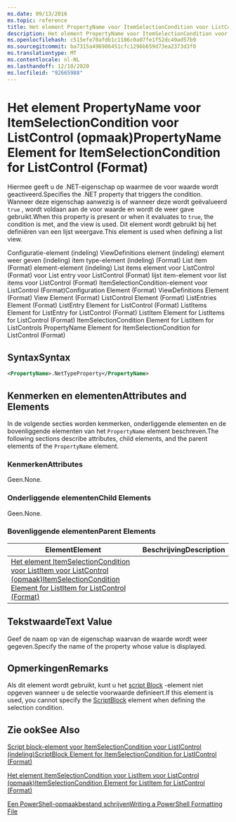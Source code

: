 ```yaml
---
ms.date: 09/13/2016
ms.topic: reference
title: Het element PropertyName voor ItemSelectionCondition voor ListControl (opmaak)
description: Het element PropertyName voor ItemSelectionCondition voor ListControl (opmaak)
ms.openlocfilehash: c515efe70afdb1c1186c0a07fe1f52dc49ad57b9
ms.sourcegitcommit: ba7315a496986451cfc1296b659d73ea2373d3f0
ms.translationtype: MT
ms.contentlocale: nl-NL
ms.lasthandoff: 12/10/2020
ms.locfileid: "92665988"
---
```

# <a name="propertyname-element-for-itemselectioncondition-for-listcontrol-format"></a><span data-ttu-id="d7fa5-103">Het element PropertyName voor ItemSelectionCondition voor ListControl (opmaak)</span><span class="sxs-lookup"><span data-stu-id="d7fa5-103">PropertyName Element for ItemSelectionCondition for ListControl (Format)</span></span>

<span data-ttu-id="d7fa5-104">Hiermee geeft u de .NET-eigenschap op waarmee de voor waarde wordt geactiveerd.</span><span class="sxs-lookup"><span data-stu-id="d7fa5-104">Specifies the .NET property that triggers the condition.</span></span> <span data-ttu-id="d7fa5-105">Wanneer deze eigenschap aanwezig is of wanneer deze wordt geëvalueerd `true` , wordt voldaan aan de voor waarde en wordt de weer gave gebruikt.</span><span class="sxs-lookup"><span data-stu-id="d7fa5-105">When this property is present or when it evaluates to `true`, the condition is met, and the view is used.</span></span> <span data-ttu-id="d7fa5-106">Dit element wordt gebruikt bij het definiëren van een lijst weergave.</span><span class="sxs-lookup"><span data-stu-id="d7fa5-106">This element is used when defining a list view.</span></span>

<span data-ttu-id="d7fa5-107">Configuratie-element (indeling) ViewDefinitions element (indeling) element weer geven (indeling) item type-element (indeling) (Format) List item (Format) element-element (indeling) List items element voor ListControl (Format) voor List entry voor ListControl (Format) lijst item-element voor list items voor ListControl (Format) ItemSelectionCondition-element voor ListControl (Format)</span><span class="sxs-lookup"><span data-stu-id="d7fa5-107">Configuration Element (Format) ViewDefinitions Element (Format) View Element (Format) ListControl Element (Format) ListEntries Element (Format) ListEntry Element for ListControl (Format) ListItems Element for ListEntry for ListControl (Format) ListItem Element for ListItems for ListControl (Format) ItemSelectionCondition Element for ListItem for ListControls PropertyName Element for ItemSelectionCondition for ListControl (Format)</span></span>

## <a name="syntax"></a><span data-ttu-id="d7fa5-108">Syntax</span><span class="sxs-lookup"><span data-stu-id="d7fa5-108">Syntax</span></span>

```xml
<PropertyName>.NetTypeProperty</PropertyName>
```

## <a name="attributes-and-elements"></a><span data-ttu-id="d7fa5-109">Kenmerken en elementen</span><span class="sxs-lookup"><span data-stu-id="d7fa5-109">Attributes and Elements</span></span>

<span data-ttu-id="d7fa5-110">In de volgende secties worden kenmerken, onderliggende elementen en de bovenliggende elementen van het `PropertyName` element beschreven.</span><span class="sxs-lookup"><span data-stu-id="d7fa5-110">The following sections describe attributes, child elements, and the parent elements of the `PropertyName` element.</span></span>

### <a name="attributes"></a><span data-ttu-id="d7fa5-111">Kenmerken</span><span class="sxs-lookup"><span data-stu-id="d7fa5-111">Attributes</span></span>

<span data-ttu-id="d7fa5-112">Geen.</span><span class="sxs-lookup"><span data-stu-id="d7fa5-112">None.</span></span>

### <a name="child-elements"></a><span data-ttu-id="d7fa5-113">Onderliggende elementen</span><span class="sxs-lookup"><span data-stu-id="d7fa5-113">Child Elements</span></span>

<span data-ttu-id="d7fa5-114">Geen.</span><span class="sxs-lookup"><span data-stu-id="d7fa5-114">None.</span></span>

### <a name="parent-elements"></a><span data-ttu-id="d7fa5-115">Bovenliggende elementen</span><span class="sxs-lookup"><span data-stu-id="d7fa5-115">Parent Elements</span></span>

|<span data-ttu-id="d7fa5-116">Element</span><span class="sxs-lookup"><span data-stu-id="d7fa5-116">Element</span></span>|<span data-ttu-id="d7fa5-117">Beschrijving</span><span class="sxs-lookup"><span data-stu-id="d7fa5-117">Description</span></span>|
|-------------|-----------------|
|[<span data-ttu-id="d7fa5-118">Het element ItemSelectionCondition voor ListItem voor ListControl (opmaak)</span><span class="sxs-lookup"><span data-stu-id="d7fa5-118">ItemSelectionCondition Element for ListItem for ListControl (Format)</span></span>](./itemselectioncondition-element-for-listitem-for-listcontrol-format.md)||

## <a name="text-value"></a><span data-ttu-id="d7fa5-119">Tekstwaarde</span><span class="sxs-lookup"><span data-stu-id="d7fa5-119">Text Value</span></span>

<span data-ttu-id="d7fa5-120">Geef de naam op van de eigenschap waarvan de waarde wordt weer gegeven.</span><span class="sxs-lookup"><span data-stu-id="d7fa5-120">Specify the name of the property whose value is displayed.</span></span>

## <a name="remarks"></a><span data-ttu-id="d7fa5-121">Opmerkingen</span><span class="sxs-lookup"><span data-stu-id="d7fa5-121">Remarks</span></span>

<span data-ttu-id="d7fa5-122">Als dit element wordt gebruikt, kunt u het [script Block](./scriptblock-element-for-itemselectioncondition-for-listcontrol-format.md) -element niet opgeven wanneer u de selectie voorwaarde definieert.</span><span class="sxs-lookup"><span data-stu-id="d7fa5-122">If this element is used, you cannot specify the [ScriptBlock](./scriptblock-element-for-itemselectioncondition-for-listcontrol-format.md) element when defining the selection condition.</span></span>

## <a name="see-also"></a><span data-ttu-id="d7fa5-123">Zie ook</span><span class="sxs-lookup"><span data-stu-id="d7fa5-123">See Also</span></span>

[<span data-ttu-id="d7fa5-124">Script block-element voor ItemSelectionCondition voor ListIControl (indeling)</span><span class="sxs-lookup"><span data-stu-id="d7fa5-124">ScriptBlock Element for ItemSelectionCondition for ListIControl (Format)</span></span>](./scriptblock-element-for-itemselectioncondition-for-listcontrol-format.md)

[<span data-ttu-id="d7fa5-125">Het element ItemSelectionCondition voor ListItem voor ListControl (opmaak)</span><span class="sxs-lookup"><span data-stu-id="d7fa5-125">ItemSelectionCondition Element for ListItem for ListControl (Format)</span></span>](./itemselectioncondition-element-for-listitem-for-listcontrol-format.md)

[<span data-ttu-id="d7fa5-126">Een PowerShell-opmaakbestand schrijven</span><span class="sxs-lookup"><span data-stu-id="d7fa5-126">Writing a PowerShell Formatting File</span></span>](./writing-a-powershell-formatting-file.md)
